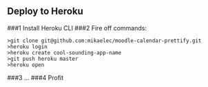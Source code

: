 ## Deploy to Heroku
###1 Install Heroku CLI
###2 Fire off commands:
```
>git clone git@github.com:mikaelec/moodle-calendar-prettify.git
>heroku login
>heroku create cool-sounding-app-name
>git push heroku master
>heroku open
```
###3 ...
###4 Profit
